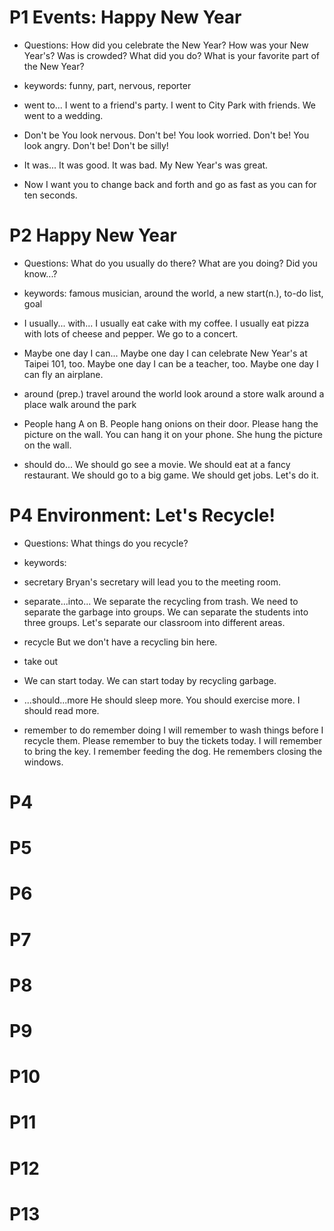 # P1 Events: Happy New Year
* Questions:
How did you celebrate the New Year?
How was your New Year's?
Was is crowded?
What did you do?
What is your favorite part of the New Year?

* keywords: funny, part, nervous, reporter

* went to...
I went to a friend's party.
I went to City Park with friends.
We went to a wedding.

* Don't be
You look nervous. Don't be!
You look worried. Don't be!
You look angry. Don't be!
Don't be silly!

* It was...
It was good.
It was bad.
My New Year's was great.

* Now I want you to change back and forth and go as fast as you can for ten seconds.

# P2 Happy New Year
* Questions:
What do you usually do there?
What are you doing?
Did you know...?

* keywords: famous musician, around the world, a new start(n.), to-do list, goal

* I usually... with...
I usually eat cake with my coffee.
I usually eat pizza with lots of cheese and pepper.
We go to a concert.

* Maybe one day I can...
Maybe one day I can celebrate New Year's at Taipei 101, too.
Maybe one day I can be a teacher, too.
Maybe one day I can fly an airplane.

* around (prep.)
travel around the world
look around a store
walk around a place
walk around the park

* People hang A on B.
People hang onions on their door.
Please hang the picture on the wall.
You can hang it on your phone.
She hung the picture on the wall.

* should do...
We should go see a movie.
We should eat at a fancy restaurant.
We should go to a big game.
We should get jobs.
Let's do it.

# P4 Environment: Let's Recycle!
* Questions:
What things do you recycle?

* keywords:

* secretary
Bryan's secretary will lead you to the meeting room.

* separate...into...
We separate the recycling from trash.
We need to separate the garbage into groups.
We can separate the students into three groups.
Let's separate our classroom into different areas.

* recycle
But we don't have a recycling bin here.

* take out

* We can start today.
We can start today by recycling garbage.

* ...should...more
He should sleep more.
You should exercise more.
I should read more.

* remember to do
  remember doing
I will remember to wash things before I recycle them.
Please remember to buy the tickets today.
I will remember to bring the key.
I remember feeding the dog.
He remembers closing the windows.



# P4



# P5



# P6



# P7



# P8



# P9



# P10



# P11



# P12



# P13